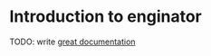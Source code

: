 # Introduction to enginator

TODO: write [great documentation](http://jacobian.org/writing/what-to-write/)
